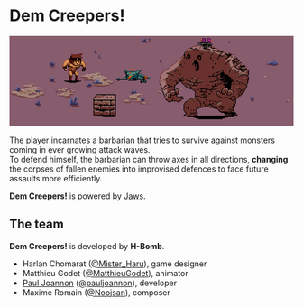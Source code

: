 # Dem Creepers!

![Dem Creepers!](./README/demcreepers.png)

The player incarnates a barbarian that tries to survive against monsters coming in ever growing attack waves.  
To defend himself, the barbarian can throw axes in all directions, **changing** the corpses of fallen enemies into improvised defences to face future assaults more efficiently.

**Dem Creepers!** is powered by [Jaws](http://www.jawsjs.com/).

## The team

**Dem Creepers!** is developed by **H-Bomb**.

* Harlan Chomarat ([@Mister_Haru](https://twitter.com/Mister_Haru)), game designer
* Matthieu Godet ([@MatthieuGodet](https://twitter.com/MatthieuGodet)), animator
* [Paul Joannon](http://pauljoannon.com) ([@pauljoannon](https://twitter.com/pauljoannon)), developer
* Maxime Romain ([@Noojsan](https://twitter.com/Noojsan/)), composer
